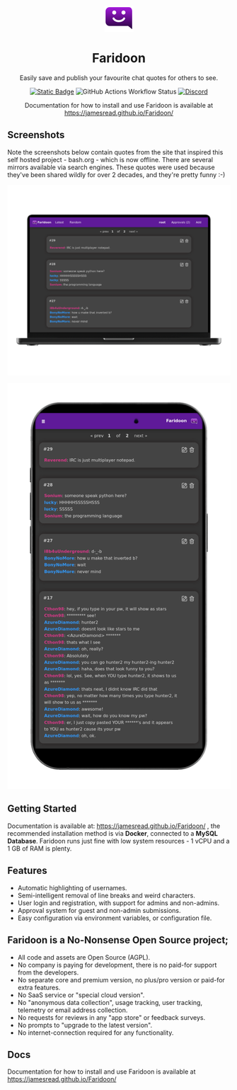 <div align = "center">
  <img alt = "project logo" src = "faridoon.png" />
  <h1>Faridoon</h1>

  Easily save and publish your favourite chat quotes for others to see.

[![Static Badge](https://img.shields.io/badge/maturity-Production-brightgreen)](#none)
![GitHub Actions Workflow Status](https://img.shields.io/github/actions/workflow/status/jamesread/Faridoon/build-tag.yml?link=https%3A%2F%2Fgithub.com%2Fjamesread%2Ffaridoon%2Factions%2Fworkflows%2Fbuild-tag.yml)
[![Discord](https://img.shields.io/discord/846737624960860180?label=Discord%20Server)](https://discord.gg/jhYWWpNJ3v)

Documentation for how to install and use Faridoon is available at https://jamesread.github.io/Faridoon/

</div>

## Screenshots 

Note the screenshots below contain quotes from the site that inspired this self hosted project - bash.org - which is now offline. There are several mirrors available via search engines. These quotes were used because they've been shared wildly for over 2 decades, and they're pretty funny :-) 

![Faridoon Mobile Phone Screenshot](var/mockupLaptop.png)

![Faridoon Desktop Screenshot](var/mockupMobilePhone.png)

## Getting Started

Documentation is available at: https://jamesread.github.io/Faridoon/ , the recommended installation method is via **Docker**, connected to a **MySQL Database**. Faridoon runs just fine with low system resources - 1 vCPU and a 1 GB of RAM is plenty. 

## Features

* Automatic highlighting of usernames.
* Semi-intelligent removal of line breaks and weird characters.
* User login and registration, with support for admins and non-admins.
* Approval system for guest and non-admin submissions.
* Easy configuration via environment variables, or configuration file.

## **Faridoon is a No-Nonsense Open Source project;**

- All code and assets are Open Source (AGPL).
- No company is paying for development, there is no paid-for support from the developers.
- No separate core and premium version, no plus/pro version or paid-for extra features.
- No SaaS service or "special cloud version".
- No "anonymous data collection", usage tracking, user tracking, telemetry or email address collection.
- No requests for reviews in any "app store" or feedback surveys.
- No prompts to "upgrade to the latest version".
- No internet-connection required for any functionality.

## Docs

Documentation for how to install and use Faridoon is available at https://jamesread.github.io/Faridoon/

